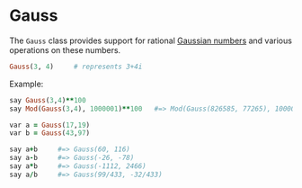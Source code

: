 # Gauss

The `Gauss` class provides support for rational [Gaussian numbers](https://en.wikipedia.org/wiki/Gaussian_integer) and various operations on these numbers.

```ruby
Gauss(3, 4)     # represents 3+4i
```

Example:

```ruby
say Gauss(3,4)**100
say Mod(Gauss(3,4), 1000001)**100   #=> Mod(Gauss(826585, 77265), 1000001)

var a = Gauss(17,19)
var b = Gauss(43,97)

say a+b     #=> Gauss(60, 116)
say a-b     #=> Gauss(-26, -78)
say a*b     #=> Gauss(-1112, 2466)
say a/b     #=> Gauss(99/433, -32/433)
```
